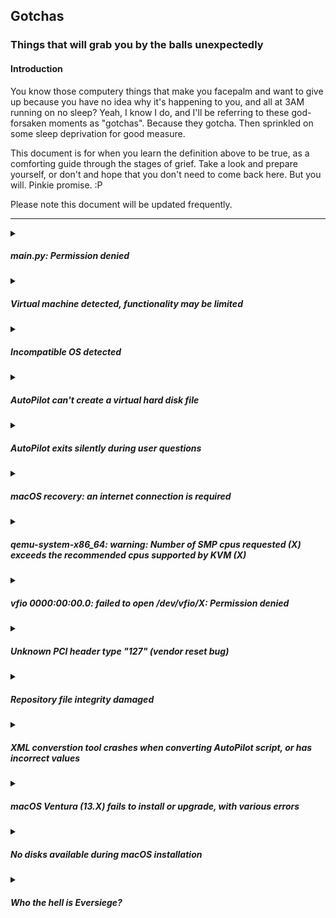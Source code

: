 ## Gotchas
### Things that will grab you by the balls unexpectedly

#### Introduction

You know those computery things that make you facepalm and want to give up because you have no idea why it's happening to you, and all at 3AM running on no sleep? Yeah, I know I do, and I'll be referring to these god-forsaken moments as "gotchas". Because they gotcha. Then sprinkled on some sleep deprivation for good measure. 

This document is for when you learn the definition above to be true, as a comforting guide through the stages of grief. Take a look and prepare yourself, or don't and hope that you don't need to come back here. But you will. Pinkie promise. :P

Please note this document will be updated frequently.

***
<details><summary><h5>main.py: Permission denied</h5></summary>

**NOTE:** As of v0.9.8, files are packaged as executable by default, and do not require additional permission modifications.

Awww, you little donkey. You forgot to make it executable.

```sh
$ chmod +x ./main.py
```

*sigh*. I did say it was for noobs. Dammit.

</details>

<details><summary><h5>Virtual machine detected, functionality may be limited</h5></summary>

Exactly what it says on the tin. However, it **is** just a warning. 

You can still access all aspects of the project, but they probably won't work unless you have nested virtualisation enabled, and even then, good luck with performance.

If this message appears in error, and it is your host machine, please [submit an issue on GitHub](https://github.com/Coopydood/ultimate-macOS-KVM/issues/new), providing your system specifications in the issue.

</details>

<details><summary><h5>Incompatible OS detected</h5></summary>

Yeaaaaah, no. Your little misadventure was just busted before it began.

As of [v0.9.5](https://github.com/Coopydood/ultimate-macOS-KVM/blob/main/docs/changelogs/v0-9-5.md), an OS platform check is performed when running this project, and may prevent you from running `main.py`. This simply means that *you aren't using Linux*. And, you *need* Linux, as pointed out [here](https://github.com/Coopydood/ultimate-macOS-KVM#oh-and-you-need-linux). 

This is because KVM - the premise of this whole project - is a part of the Linux kernel.

If this message appears in error, and you *are* running a distrobution of Linux, please [submit an issue on GitHub](https://github.com/Coopydood/ultimate-macOS-KVM/issues/new), providing your system specifications in the issue.

If you're **sure** this is an error, you can bypass this check with the `--skip-os-check` argument, like so:

```sh
$ ./main.py --skip-os-check
```

Doing so with an unsupported OS may have unexpected consequences, and ones I am not prepared to take responsibility for. The check is implemented for a reason - although mostly to save you the disappointment.

</details>

<details><summary><h5>AutoPilot can't create a virtual hard disk file</h5></summary>

You probably don't have ``qemu-tools`` installed.

However, if the issue persists, you can try making the HDD file yourself:
```sh
$ qemu-img create -f qcow2 HDD.qcow2 <size>G 
```

then try running AutoPilot again. It will detect the disk file and ask if you want to use it.

</details>

<details><summary><h5>AutoPilot exits silently during user questions</h5></summary>

This is likely due to an "extreme value" being entered. 

For example, if the question had menu answer options of ``1``, ``2``, ``3``, ``?``, and ``Q`` - but you entered ``4``, this would cause the input to get confused and simply *yeet*.

Because my Python skillz are nothing short of terrible, extreme handling wasn't implemented until [v0.9.5](https://github.com/Coopydood/ultimate-macOS-KVM/blob/main/docs/changelogs/v0-9-5.md), and even then it may not work fully.

</details>

<details><summary><h5>macOS recovery: an internet connection is required</h5></summary>

Make sure your network adapter model is set correctly in your config file. You may want to try with the ``vmxnet3`` virtual network device.

Also make sure that the virtual network is started. You can do this with 

```sh
$ sudo virsh net-start default
```

</details>

<details><summary><h5>qemu-system-x86_64: warning: Number of SMP cpus requested (X) exceeds the recommended cpus supported by KVM (X)</h5></summary>

This is caused by incorrect virtual CPU topology. You may have set an invalid number of virtual CPU cores and/or threads.

Please read [this document](https://github.com/Coopydood/ultimate-macOS-KVM/wiki/AutoPilot) on the wiki to learn what values you should use.

</details>

<details><summary><h5>vfio 0000:00:00.0: failed to open /dev/vfio/X: Permission denied</h5></summary>

This is what happens when trying to run a script file that contains PCI passthrough as a regular user.

Thankfully, this is of course an easy fix. You'll need to run the script as superuser;

```sh
$ sudo ./boot.sh
```
</details>

<details><summary><h5>Unknown PCI header type "127" (vendor reset bug)</h5></summary>

Sometimes, when stopping or resetting a virtual machine with an AMD GPU passed through, the "reset" mechanism used to detach the GPU from the virtual machine fails.

This is due to a problem known as the **vendor reset bug**. It affects a large variety of AMD GPUs, and is a firmware-level flaw.

Unfortunately, after seeing this message, the only way to use the GPU again with a VM (even the same one) is to restart the host entirely. Even this might be difficult, as the shutdown process may hang when trying to reset the GPU before power off. Make sure you save all your work, and allow as many system processes to exit as possible, and then hard-reset the host.

Although annoying, it's pretty benign. You can install ``vendor-reset`` using the ``vendor-reset-dkms-git`` package, which will likely not eliminate the issue entirely, but prevents it happening as often. 

It's also worth noting that some cards are affected worse than others, so occurance of the issue may vary.


</details>

<details><summary><h5>Repository file integrity damaged</h5></summary>

When using AutoPilot, the restore tools suite, system checkers, or the built-in updater tool, you may encounter an error regarding repo file integrity.

This indicates that critical files needed for the project to operate were not found when searched for by the running script.

Please check that you have not moved or deleted core files, such as those in the ``resources`` folder. 

To repair the repo integrity, you may have to use the online-based restore tool, that can be accessed by typing ``X`` at the restore tools menu.

</details>

<details><summary><h5>XML converstion tool crashes when converting AutoPilot script, or has incorrect values</h5></summary>

Even if the AutoPilot script **is** valid, it may still be incompatible. 

This is because the underlying structure of AP config files was changed in [v0.9.2](https://github.com/Coopydood/ultimate-macOS-KVM/blob/main/docs/changelogs/v0-9-2.md), and the XML conversion tool looks for this structure.

Therefore, any AutoPilot config files created using **v0.9.1 or earlier** should **NOT** be used with the XML conversion tool. 

Support for updating legacy AP files may come in the future, but for now it is recommended that you simply create a new AP config. **You can keep your data** - just have your existing ``HDD.qcow2`` file in the root ``ultimate-macOS-KVM`` folder, and when AutoPilot reaches the hard disk creation stage, you'll be given the option to use the existing HDD file. You can also skip the macOS image stage if macOS is already installed.

</details>

<details><summary><h5>macOS Ventura (13.X) fails to install or upgrade, with various errors</h5></summary>

This was a [known issue](https://github.com/Coopydood/ultimate-macOS-KVM/issues/10), and has been resolved:

This issue does NOT affect users who changed their CPU model from the default. For example, if you manually changed your CPU model to ``host``, this does not affect you.

**FOR NEW USERS:** as of [v0.9.6](https://github.com/Coopydood/ultimate-macOS-KVM/blob/main/docs/changelogs/v0-9-6.md), this issue has been fixed, and new files generated with AutoPilot will use the new model by default, which can be used to install Ventura.

**FOR EXISTING USERS:** for users of **v0.9.5** or earlier, you have a couple options:
***
1. If you have an existing AutoPilot config that you have used for a while, with many customisations of your own, it may be best to just change the CPU model. Do this by finding the following line in your boot script:
```sh
CPU_MODEL="Penryn"
```
and change it to
```sh
CPU_MODEL="Skylake-Client"
```

***

2. Generate a new AutoPilot config file. While this does mean you have to go through AutoPilot again, there are a number of benefits. Generating a new AP config ensures you have the latest structure updates, and the best compatibility with the rest of the project:

    - You can **keep your existing config file**, either by choosing a different name, or by backing up your old one when prompted
    - You can **keep and use your existing virtual hard disk file**. When AP gets to the `Creating virtual hard disk` stage, you'll automatically be notified about the existing HDD file, and you'll have the option to use the file in the new config.
    - Your **OpenCore boot image will be replaced**, but your old OpenCore image will **automatically get backed up to a timestamped folder, in the `boot` folder**. If you've made customisations to the OpenCore image, you can move the old one back into place after AP finishes.
    - The **virtual NVRAM will be reset**, but this is safe. In [v0.9.2](https://github.com/Coopydood/ultimate-macOS-KVM/blob/main/docs/changelogs/v0-9-2.md) and later, you can even select your screen resolution as an AutoPilot stage - meaning you won't lose any resolution changes you may have made.

***
~~While this is investigated, please do not try to install or upgrade to macOS Ventura, as this may be unrecoverable until resolved. Stick to **macOS Monterey (12)** or earlier for now.~~ 

~~The most stable tested OS is **macOS Big Sur (11)**.~~

~~If you'd like to help the investigation, any and all testing is greatly appreciated, and can be submitted as a comment to the issue linked above.~~

</details>

<details><summary><h5>No disks available during macOS installation</h5></summary>

If you're in macOS Recovery and trying to use the installer, you'll get to a screen asking you to select a disk.

If this screen only shows "macOS Base System" (greyed out), then it simply means you have not formatted the virtual disk yet. 

This can be done by using **Disk Utility** from the macOS Recovery menu. 

Select the ``QEMU HARDDISK`` entry from the sidebar with the storage capacity corresponding to what you chose during AutoPilot - be careful not to erase the small OpenCore partition. 

When selected, click "Erase" from the centre-top header, and enter a name for the new disk; this can be whatever you want. The default is ``Untitled``, so you can be classy and call it ``Titled``, or if you want to emulate a real Mac, call it ``Macintosh HD``. It's up to you. 

For the filesystem, leave ``APFS`` as the selected option, unless you particularly want to use Mac OS Extended.

Then, simply quit Disk Utility and return to the macOS installer. On the disk selection screen, your newly-formatted disk should appear as a selectable option. Click it, and then click ``Install``. Done!

</details>

<details><summary><h5>Who the hell is Eversiege?</h5></summary>

You may have seen the name ``Eversiege`` pop up throughout the project. Who is it you ask?

[Ask him.](https://github.com/eversiege)

It's not like I know.

</details>